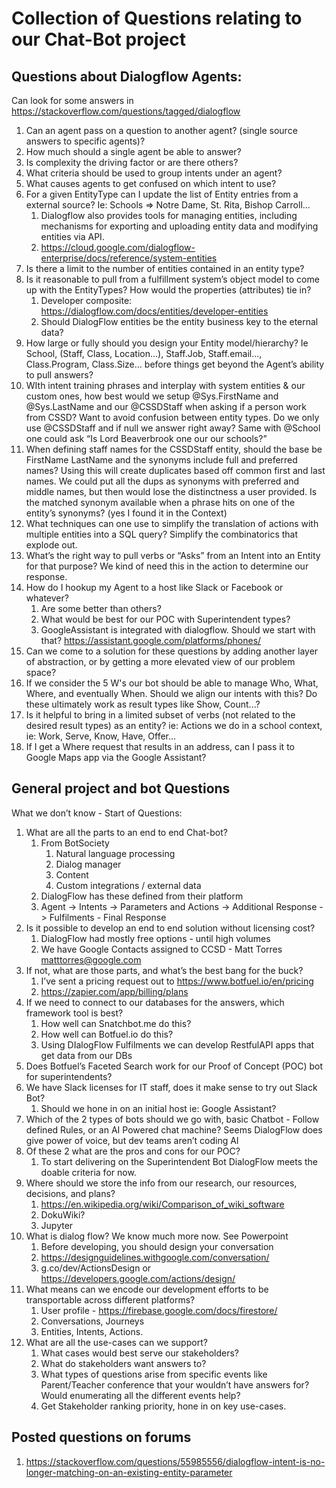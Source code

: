 # Collection of Questions relating to our Chat-Bot project

## Questions about Dialogflow Agents: 
Can look for some answers in https://stackoverflow.com/questions/tagged/dialogflow

1.	Can an agent pass on a question to another agent?  (single source answers to specific agents)?
2.	How much should a single agent be able to answer? 
3.	Is complexity the driving factor or are there others?
4.	What criteria should be used to group intents under an agent?
5.	What causes agents to get confused on which intent to use?
6.	For a given EntityType can I update the list of Entity entries from a external source? Ie: Schools => Notre Dame, St. Rita, Bishop Carroll…
    1. Dialogflow also provides tools for managing entities, including mechanisms for exporting and uploading entity data and modifying entities via API.
    2. https://cloud.google.com/dialogflow-enterprise/docs/reference/system-entities
7. Is there a limit to the number of entities contained in an entity type?
8. Is it reasonable to pull from a fulfillment system’s object model to come up with the EntityTypes? How would the properties (attributes) tie in?
   1. Developer composite: https://dialogflow.com/docs/entities/developer-entities
   2. Should DialogFlow entities be the entity business key to the eternal data?
9. How large or fully should you design your Entity model/hierarchy? Ie School, (Staff, Class, Location…), Staff.Job, Staff.email..., Class.Program, Class.Size…
before things get beyond the Agent’s ability to pull answers?
10. WIth intent training phrases and interplay with system entities & our custom ones, how best would we setup @Sys.FirstName and @Sys.LastName and our @CSSDStaff when asking if a person work from CSSD? Want to avoid confusion between entity types. Do we only use @CSSDStaff and if null we answer right away? Same with @School one could ask “Is Lord Beaverbrook one our our schools?”
11. When defining staff names for the CSSDStaff entity, should the base be FirstName LastName and the synonyms include full and preferred names? Using this will create duplicates based off common first and last names. We could put all the dups as synonyms  with preferred and middle names, but then would lose the distinctness a user provided. Is the matched synonym available when a phrase hits on one of the entity’s synonyms? (yes I found it in the Context)
12. What techniques can one use to simplify the translation of actions with multiple entities into a SQL query? Simplify the combinatorics that explode out. 
13. What’s the right way to pull verbs or “Asks” from an Intent into an Entity for that purpose? We kind of need this in the action to determine our response. 
14. How do I hookup my Agent to a host like Slack or Facebook or whatever? 
    1. Are some better than others?
    2. What would be best for our POC with Superintendent types?
    3. GoogleAssistant is integrated with dialogflow. Should we start with that? https://assistant.google.com/platforms/phones/
15. Can we come to a solution for these questions by adding another layer of abstraction, or by getting a more elevated view of our problem space?
16. If we consider the 5 W's our bot should be able to manage Who, What, Where, and eventually When. Should we align our intents with this? Do these ultimately work as result types like Show, Count...?  
17. Is it helpful to bring in a limited subset of verbs (not related to the desired result types) as an entity? ie: Actions we do in a school context, ie: Work, Serve, Know, Have, Offer...
18. If I get a Where request that results in an address, can I pass it to Google Maps app via the Google Assistant?


## General project and bot Questions
What we don’t know - Start of Questions:
1. What are all the parts to an end to end Chat-bot?
   1. From BotSociety
      1. Natural language processing
      2. Dialog manager
      3. Content
      4. Custom integrations / external data
   2.	DialogFlow has these defined from their platform
      1. Agent -> Intents -> Parameters and Actions -> Additional Response -> Fulfilments - Final Response
2. Is it possible to develop an end to end solution without licensing cost?
   1. DialogFlow had mostly free options - until high volumes
   2. We have Google Contacts assigned to CCSD - Matt Torres <matttorres@google.com>
3. If not, what are those parts, and what’s the best bang for the buck?
   1. I’ve sent a pricing request out to https://www.botfuel.io/en/pricing
   2. https://zapier.com/app/billing/plans
4. If we need to connect to our databases for the answers, which framework tool is best?
   1. How well can Snatchbot.me do this?
   2. How well can Botfuel.io do this?
   3. Using DIalogFlow Fulfilments we can develop RestfulAPI apps that get data from our DBs
5. Does Botfuel’s Faceted Search work for our Proof of Concept (POC) bot for  superintendents?
6. We have Slack licenses for IT staff, does it make sense to try out Slack Bot?
   1. Should we hone in on an initial host ie: Google Assistant?
7. Which of the 2 types of bots should we go with, basic Chatbot - Follow defined Rules, or an AI Powered chat machine? Seems DialogFlow does give power of voice, but dev teams aren’t coding AI
8. Of these 2 what are the pros and cons for our POC?
   1. To start delivering on the Superintendent Bot DialogFlow meets the doable criteria for now. 
9. Where should we store the info from our research, our resources, decisions, and plans?
   1. https://en.wikipedia.org/wiki/Comparison_of_wiki_software
   2. DokuWiki?
   3. Jupyter
10. What is dialog flow? We know much more now. See Powerpoint
    1. Before developing, you should design your conversation 
    2. https://designguidelines.withgoogle.com/conversation/
    3. g.co/dev/ActionsDesign or https://developers.google.com/actions/design/
11. What means can we encode our development efforts to be transportable across different platforms?
    1. User profile - https://firebase.google.com/docs/firestore/
    2. Conversations, Journeys
    3. Entities, Intents, Actions.
12. What are all the use-cases can we support?
    1. What cases would best serve our stakeholders? 
    2. What do stakeholders want answers to? 
    3. What types of questions arise from specific events like Parent/Teacher conference that your wouldn’t have answers for? Would enumerating all the different events help?
    4. Get Stakeholder ranking priority, hone in on key use-cases.

## Posted questions on forums
1. https://stackoverflow.com/questions/55985556/dialogflow-intent-is-no-longer-matching-on-an-existing-entity-parameter
